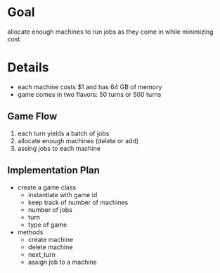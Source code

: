 # Goal 
allocate enough machines to run jobs as they come in while minimizing cost.

# Details
* each machine costs $1 and has 64 GB of memory
* game comes in two flavors: 50 turns or 500 turns

## Game Flow
1. each turn yields a batch of jobs
2. allocate enough machines (delete or add)
3. assing jobs to each machine

## Implementation Plan
* create a game class
    * instantiate with game id
    * keep track of number of machines
    * number of jobs
    * turn
    * type of game
* methods
    * create machine
    * delete machine
    * next_turn
    * assign job to a machine


